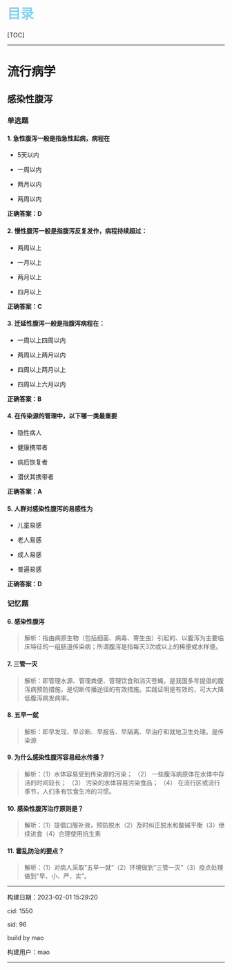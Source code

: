 
<h1 style="font-size:2.2em;color:skyblue;text-align:left">目录</h1>

[TOC]

---






























# 流行病学

## 感染性腹泻

### 单选题

#### 1. 急性腹泻一般是指急性起病，病程在

* 5天以内

* 一周以内

* 两月以内

* 两周以内

**正确答案：D**







#### 2. 慢性腹泻一般是指腹泻反复发作，病程持续超过：

* 两周以上

* 一月以上

* 两月以上

* 四月以上

**正确答案：C**







#### 3. 迁延性腹泻一般是指腹泻病程在：

* 一周以上四周以内

* 两周以上两月以内

* 四周以上两月以上

* 四周以上六月以内

**正确答案：B**







#### 4. 在传染源的管理中，以下哪一类最重要

* 隐性病人

* 健康携带者

* 病后恢复者

* 潜伏其携带者

**正确答案：A**







#### 5. 人群对感染性腹泻的易感性为

* 儿童易感

* 老人易感

* 成人易感

* 普遍易感

**正确答案：D**











### 记忆题

#### 6. 感染性腹泻

> 解析：指由病原生物（包括细菌、病毒、寄生虫）引起的、以腹泻为主要临床特征的一组肠道传染病；所谓腹泻是指每天3次或以上的稀便或水样便。 







#### 7. 三管一灭

> 解析：即管理水源、管理粪便、管理饮食和消灭苍蝇，是我国多年提倡的腹泻病预防措施，是切断传播途径的有效措施。实践证明是有效的，可大大降低腹泻病发病率。 







#### 8. 五早一就

> 解析：即早发现、早诊断、早报告、早隔离、早治疗和就地卫生处理。是传染源 







#### 9. 为什么感染性腹泻容易经水传播？

> 解析：（1）水体容易受到传染源的污染； （2） 一些腹泻病原体在水体中存活的时间较长； （3） 污染的水体容易污染食品； （4） 在流行区或流行季节，人们多有饮食生冷的习惯。







#### 10. 感染性腹泻治疗原则是？

> 解析：（1）提倡口服补液，预防脱水（2）及时纠正脱水和酸碱平衡（3）继续进食（4）合理使用抗生素







#### 11. 霍乱防治的要点？

> 解析：（1）对病人采取“五早一就”（2）环境做到“三管一灭”（3）疫点处理做到“早、小、严、实”。

















---

构建日期：2023-02-01 15:29:20

cid: 1550

sid: 96

build  by  mao

构建用户：mao

---